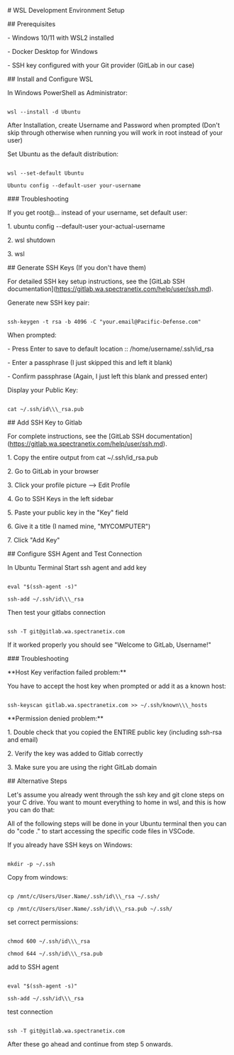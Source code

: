 
\# WSL Development Environment Setup



\## Prerequisites



\- Windows 10/11 with WSL2 installed

\- Docker Desktop for Windows

\- SSH key configured with your Git provider (GitLab in our case)



\## Install and Configure WSL



In Windows PowerShell as Administrator:



```

wsl --install -d Ubuntu

```



After Installation, create Username and Password when prompted (Don't skip through otherwise when running you will work in root instead of your user)



Set Ubuntu as the default distribution:



```

wsl --set-default Ubuntu

Ubuntu config --default-user your-username

```



\### Troubleshooting



If you get root@... instead of your username, set default user:



1\. ubuntu config --default-user your-actual-username

2\. wsl shutdown

3\. wsl



\## Generate SSH Keys (If you don't have them)



For detailed SSH key setup instructions, see the \[GitLab SSH documentation](https://gitlab.wa.spectranetix.com/help/user/ssh.md).



Generate new SSH key pair:



```

ssh-keygen -t rsa -b 4096 -C "your.email@Pacific-Defense.com"

```



When prompted:

\- Press Enter to save to default location :: /home/username/.ssh/id\_rsa

\- Enter a passphrase (I just skipped this and left it blank)

\- Confirm passphrase (Again, I just left this blank and pressed enter)



Display your Public Key:



```

cat ~/.ssh/id\\\_rsa.pub

```



\## Add SSH Key to Gitlab



For complete instructions, see the \[GitLab SSH documentation](https://gitlab.wa.spectranetix.com/help/user/ssh.md).



1\. Copy the entire output from cat ~/.ssh/id\_rsa.pub

2\. Go to GitLab in your browser

3\. Click your profile picture --> Edit Profile

4\. Go to SSH Keys in the left sidebar

5\. Paste your public key in the "Key" field

6\. Give it a title (I named mine, "MYCOMPUTER")

7\. Click "Add Key"



\## Configure SSH Agent and Test Connection



In Ubuntu Terminal Start ssh agent and add key



```

eval "$(ssh-agent -s)"

ssh-add ~/.ssh/id\\\_rsa

```



Then test your gitlabs connection



```

ssh -T git@gitlab.wa.spectranetix.com

```



If it worked properly you should see "Welcome to GitLab, Username!"



\### Troubleshooting



\*\*Host Key verifaction failed problem:\*\*



You have to accept the host key when prompted or add it as a known host:



```

ssh-keyscan gitlab.wa.spectranetix.com >> ~/.ssh/known\\\_hosts

```



\*\*Permission denied problem:\*\*



1\. Double check that you copied the ENTIRE public key (including ssh-rsa and email)

2\. Verify the key was added to Gitlab correctly

3\. Make sure you are using the right GitLab domain



\## Alternative Steps



Let's assume you already went through the ssh key and git clone steps on your C drive. You want to mount everything to home in wsl, and this is how you can do that:



All of the following steps will be done in your Ubuntu terminal then you can do "code ." to start accessing the specific code files in VSCode.



If you already have SSH keys on Windows:



```

mkdir -p ~/.ssh

```



Copy from windows:



```

cp /mnt/c/Users/User.Name/.ssh/id\\\_rsa ~/.ssh/

cp /mnt/c/Users/User.Name/.ssh/id\\\_rsa.pub ~/.ssh/

```



set correct permissions:



```

chmod 600 ~/.ssh/id\\\_rsa

chmod 644 ~/.ssh/id\\\_rsa.pub

```



add to SSH agent



```

eval "$(ssh-agent -s)"

ssh-add ~/.ssh/id\\\_rsa

```



test connection



```

ssh -T git@gitlab.wa.spectranetix.com

```



After these go ahead and continue from step 5 onwards.

